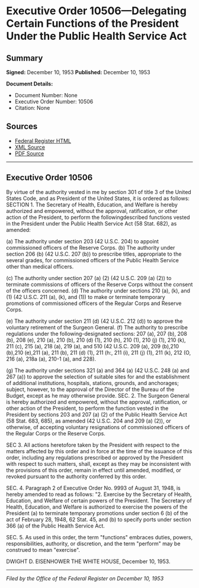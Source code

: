 # Executive Order 10506—Delegating Certain Functions of the President Under the Public Health Service Act

## Summary

**Signed:** December 10, 1953
**Published:** December 10, 1953

**Document Details:**
- Document Number: None
- Executive Order Number: 10506
- Citation: None

## Sources
- [Federal Register HTML](https://www.presidency.ucsb.edu/documents/executive-order-10506-delegating-certain-functions-the-president-under-the-public-health)
- [XML Source](None)
- [PDF Source](None)

---

## Executive Order 10506

By virtue of the authority vested in me by section 301 of title 3 of the United States Code, and as President of the United States, it is ordered as follows:
SECTION 1. The Secretary of Health, Education, and Welfare is hereby authorized and empowered, without the approval, ratification, or other action of the President, to perform the followingdescribed functions vested in the President under the Public Health Service Act (58 Stat. 682), as amended:

(a) The authority under section 203 (42 U.S.C. 204) to appoint commissioned officers of the Reserve Corps.
(b) The authority under section 206 (b) (42 U.S.C. 207 (b)) to prescribe titles, appropriate to the several grades, for commissioned officers of the Public Health Service other than medical officers.

(c) The authority under section 207 (a) (2) (42 U.S.C. 209 (a) (2)) to terminate commissions of officers of the Reserve Corps without the consent of the officers concerned.
(d) The authority under sections 210 (a), (k), and (1) (42 U.S.C. 211 (a), (k), and (1)) to make or terminate temporary promotions of commissioned officers of the Regular Corps and Reserve Corps.

(e) The authority under section 211 (d) (42 U.S.C. 212 (d)) to approve the voluntary retirement of the Surgeon General.
(f) The authority to prescribe regulations under the following-designated sections: 207 (a), 207 (b), 208 (b), 208 (e), 210 (a), 210 (b), 210 (d) (1), 210 (h), 210 (1), 210 (j) (1), 210 (k), 211 (c), 215 (a), 218 (a), 219 (a), and 510 (42 U.S.C. 209 (a), 209 (b),210 (b),210 (e),211 (a), 211 (b), 211 (d) (1), 211 (h:, 211 (i), 211 (j) (1), 211 (k), 212 (O, 216 (a), 218a (a), 210-1 (a), and 228).

(g) The authority under sections 321 (a) and 364 (a) (42 U.S.C. 248 (a) and 267 (a)) to approve the selection of suitable sites for and the establishment of additional institutions, hospitals, stations, grounds, and anchorages; subject, however, to the approval of the Director of the Bureau of the Budget, except as he may otherwise provide.
SEC. 2. The Surgeon General is hereby authorized and empowered, without the approval, ratification, or other action of the President, to perform the function vested in the President by sections 203 and 207 (a) (2) of the Public Health Service Act (58 Stat. 683, 685), as amended (42 U.S.C. 204 and 209 (a) (2)), or otherwise, of accepting voluntary resignations of commissioned officers of the Regular Corps or the Reserve Corps.

SEC 3. All actions heretofore taken by the President with respect to the matters affected by this order and in force at the time of the issuance of this order, including any regulations prescribed or approved by the President with respect to such matters, shall, except as they may be inconsistent with the provisions of this order, remain in effect until amended, modified, or revoked pursuant to the authority conferred by this order.

SEC. 4. Paragraph 2 of Executive Order No. 9993 of August 31, 1948, is hereby amended to read as follows:
"2. Exercise by the Secretary of Health, Education, and Welfare of certain powers of the President. The Secretary of Health, Education, and Welfare is authorized to exercise the powers of the President (a) to terminate temporary promotions under section 6 (b) of the act of February 28, 1948, 62 Stat. 45, and (b) to specify ports under section 366 (a) of the Public Health Service Act.

SEC. 5. As used in this order, the term "functions" embraces duties, powers, responsibilities, authority, or discretion, and the term "perform" may be construed to mean "exercise".

DWIGHT D. EISENHOWER
THE WHITE HOUSE,
December 10, 1953.

---

*Filed by the Office of the Federal Register on December 10, 1953*
